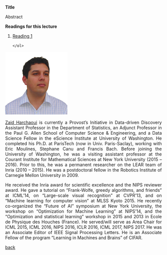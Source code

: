 <div class="abstract">   

<strong>Title</strong>
<p align="justify">Abstract</p>  
<strong>Readings for this lecture</strong>  
<ol>
    <li>
    <a href=""> Reading 1 </a>
    </li>

    </ol>
</div>

![Zaid Harchaoui](/assets/img/zaid.png)  

<p align="justify"><a href="http://faculty.washington.edu/zaid/bio.html">Zaid Harchaoui</a> is currently a Provost’s Initiative in Data-driven Discovery Assistant Professor in the Department of Statistics, an Adjunct Professor in the Paul G. Allen School of Computer Science & Engineering, and a Data Science Fellow in the eScience Institute at University of Washington. He completed his Ph.D. at ParisTech (now in Univ. Paris-Saclay), working with Eric Moulines, Stephane Canu and Francis Bach. Before joining the University of Washington, he was a visiting assistant professor at the Courant Institute for Mathematical Sciences at New York University (2015 – 2016). Prior to this, he was a permanent researcher on the LEAR team of Inria (2010 – 2015). He was a postdoctoral fellow in the Robotics Institute of Carnegie Mellon University in 2009.</p>

<p align="justify">He received the Inria award for scientific excellence and the NIPS reviewer award. He gave a tutorial on “Frank-Wolfe, greedy algorithms, and friends” at ICML’14, on “Large-scale visual recognition” at CVPR’13, and on “Machine learning for computer vision” at MLSS Kyoto 2015. He recently co-organized the “Future of AI” symposium at New York University, the workshop on “Optimization for Machine Learning” at NIPS’14, and the “Optimization and statistical learning” workshop in 2015 and 2013 in Ecole de Physique des Houches (France). He served/will serve as Area Chair for ICML 2015, ICML 2016, NIPS 2016, ICLR 2016, ICML 2017, NIPS 2017. He was an Associate Editor of IEEE Signal Processing Letters. He is an Associate Fellow of the program “Learning in Machines and Brains” of CIFAR.</p>

[back](./)
